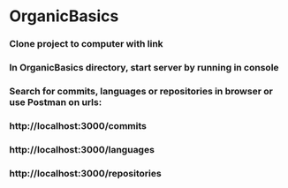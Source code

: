 # OrganicBasics

### Clone project to computer with link
### In OrganicBasics directory, start server by running <node server.js> in console
### Search for commits, languages or repositories in browser or use Postman on urls:
###    http://localhost:3000/commits
###    http://localhost:3000/languages
###    http://localhost:3000/repositories